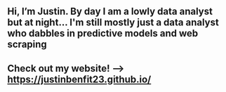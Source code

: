 ## Hi, I’m Justin. By day I am a lowly data analyst but at night... I'm still mostly just a data analyst who dabbles in predictive models and web scraping
## Check out my website! --> https://justinbenfit23.github.io/


<!---
Justinbenfit23/Justinbenfit23 is a ✨ special ✨ repository because its `README.md` (this file) appears on your GitHub profile.
You can click the Preview link to take a look at your changes.
--->
